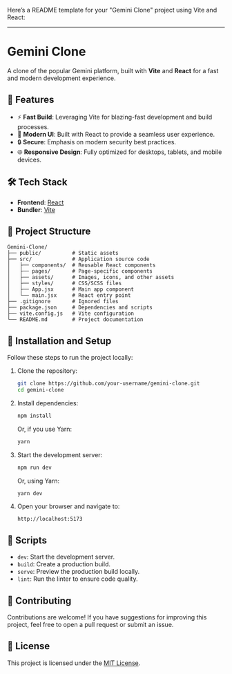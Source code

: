 Here’s a README template for your "Gemini Clone" project using Vite and React:

---

# Gemini Clone

A clone of the popular Gemini platform, built with **Vite** and **React** for a fast and modern development experience.

## 🚀 Features

- ⚡ **Fast Build**: Leveraging Vite for blazing-fast development and build processes.
- 🎨 **Modern UI**: Built with React to provide a seamless user experience.
- 🔒 **Secure**: Emphasis on modern security best practices.
- 🌐 **Responsive Design**: Fully optimized for desktops, tablets, and mobile devices.

## 🛠️ Tech Stack

- **Frontend**: [React](https://reactjs.org/)
- **Bundler**: [Vite](https://vitejs.dev/)

## 📂 Project Structure

```
Gemini-Clone/
├── public/          # Static assets
├── src/             # Application source code
│   ├── components/  # Reusable React components
│   ├── pages/       # Page-specific components
│   ├── assets/      # Images, icons, and other assets
│   ├── styles/      # CSS/SCSS files
│   ├── App.jsx      # Main app component
│   └── main.jsx     # React entry point
├── .gitignore       # Ignored files
├── package.json     # Dependencies and scripts
├── vite.config.js   # Vite configuration
└── README.md        # Project documentation
```

## 🔧 Installation and Setup

Follow these steps to run the project locally:

1. Clone the repository:
   ```bash
   git clone https://github.com/your-username/gemini-clone.git
   cd gemini-clone
   ```

2. Install dependencies:
   ```bash
   npm install
   ```

   Or, if you use Yarn:
   ```bash
   yarn
   ```

3. Start the development server:
   ```bash
   npm run dev
   ```

   Or, using Yarn:
   ```bash
   yarn dev
   ```

4. Open your browser and navigate to:
   ```
   http://localhost:5173
   ```

## 🧪 Scripts

- `dev`: Start the development server.
- `build`: Create a production build.
- `serve`: Preview the production build locally.
- `lint`: Run the linter to ensure code quality.

## 🤝 Contributing

Contributions are welcome! If you have suggestions for improving this project, feel free to open a pull request or submit an issue.

## 📜 License

This project is licensed under the [MIT License](LICENSE).
